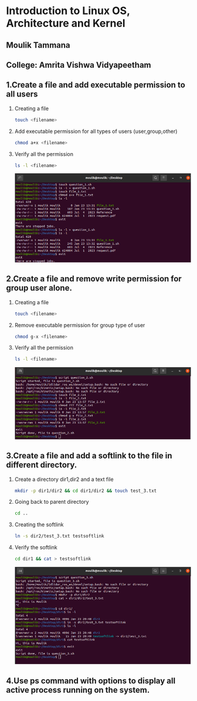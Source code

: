 # Introduction to Linux OS, Architecture and Kernel
## Moulik Tammana
## College: Amrita Vishwa Vidyapeetham


## 1.Create a file and add executable permission to all users
  1. Creating a file
     ```bash
     touch <filename>
     ```
  2. Add executable permission for all types of users (user,group,other)
     ```bash
     chmod a+x <filename>
     ```
  3. Verify all the permission
     ```bash
     ls -l <filename>
     ```
     ![alt text](1-1.png)
## 2.Create a file and remove write permission for group user alone.
  1. Creating a file
     ```bash
     touch <filename>
     ```
  2. Remove executable permission for group type of user
     ```bash
     chmod g-x <filename>
     ```
  3. Verify all the permission
     ```bash
     ls -l <filename>
     ```
     ![alt text](2.png)
## 3.Create a file and add a softlink to the file in different directory.
  1. Create a directory dir1,dir2 and a text file
     ```bash
     mkdir -p dir1/dir2 && cd dir1/dir2 && touch test_3.txt
     ```
  2. Going back to parent directory
     ```bash
     cd ..
     ```
  3. Creating the softlink
     ```bash
     ln -s dir2/test_3.txt testsoftlink
     ```
  4. Verify the softlink
     ```bash
     cd dir1 && cat > testsoftlink
     ```
     ![alt text](3-2.png)
## 4.Use ps command with options to display all active process running on the system.
